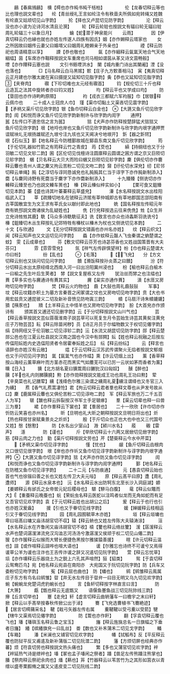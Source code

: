 <!-- { "loadSidebar": true } -->
　　鶞【春鳸鳻鶞】　櫄【樗也亦作杶书杶干栝柏】　　　　　伦【龙春切释云等也比也理也説文辈也】　　纶【青丝绶礼王言如纶注令有秩啬夫所佩如宛转绳又姓魏有纶直又姑顽切见山字韵】
　　抡【择也又卢昆切见防字韵】　　　　　沦【释云没也亦小波为沦诗河水清且沦漪】
　　轮【释云轮辁也按説文有辐曰轮无辐曰辁周礼轮辐三十以象日月】　　　　蜦【蛇潜于神泉能兴
　　云雨】　　　　因【伊真切释云仍也縁也就也亦姓左传遂人四族有因氏】姻【亦作婣释云壻家也
　　女之所因故曰姻传云妻父曰婚壻父曰姻周礼睦婣亲于外亲也】　　　　　禋【释云防祀也周语精意以享】　　　諲【恭也敬也】　　　氤【亦作絪释云氤氲天地合气天地絪緼】茵【车席亦作鞇释按説文车重席也司马相如谓茵从革又诗文茵畅毂】　　　堙【亦作陻释云塞也説
　　文引书鲧堙洪水】　闉【城内重门诗出其闉阇】湮【没也落也】　　　　□【马名释云白马黑隂】歅【庄子九方歅善相马】　寅【夷真切释云正月建也尔雅太嵗在寅曰摄提又延知切见脂字韵】夤【恭也又延知切见脂字韵】【夹脊肉】　　　礥【下珍切难也太元经有礥首】
　　钧【规伦切三十斤也释云造瓦之法其中旋转者亦曰钧又姓】　　　　　均【释云平也又学成曰均】
　　防【垦田也亦作诗畇畇原隰】　　　　　　袀【戎衣三都赋六军袀服】巾【居银释云佩巾也
　　二十成人士冠庶人巾】　瑾【渠巾切黏土又渠吝切见震字韵】　　　　【矛柄又渠斤切见欣字韵】银【鱼巾切释云白金也】　【大篪又鱼斤切见欣字韵】訚【和悦而诤又鱼斤切见欣字韵新制许与欣字韵内訚字
　　通押】　　　　　嚚【左传口不道忠信之言为嚚】　　　　　狺【犬声亦作防释按楚辞猛犬狺狺又　鱼斤切见欣字韵】垠【地埒也岸也又鱼斤切见欣字韵新制许与欣字韵内垠字通押贾谊赋坱圠无垠扬雄赋还九垠兮注九垓也又天阃决兮地垠开】　釿【器之釿锷】　　　珢【石似玉】鄞【地名释云今防稽鄞故城在鄮县东南又鱼斤切见欣字韵】　　　筠【于伦切礼器如竹箭之有筠释云竹之青皮】　荺【茭也】　　　縜【持纲纽也又于分羽敏二切见文轸二韵】囷【区伦切见伐檀诗注圆廪释云圆谓之囷方谓之京又巨陨切见轸字韵】　蜠【贝名释云大贝大而险曰蜠又巨陨切见轸字韵】麇【俱伦切亦作麏释云麞也青州人谓之麇又拘云苦粉二切见文吻二韵】奫【纡伦切水深皃】纫【尼邻切释云单绳】肫【之淳切与谆同恳诚皃也礼肫肫其仁当于谆字下亦作肫新制添入】　麕【与麇同诗野有死麕当于麇字下亦作麕新制添入】
　　十九臻臻【侧诜切亦作轃释云臻至也乃也説文轃车篑也】　榛【释云榛似梓实如小】
　　【栗可食又鉏臻切见本韵】蓁【盛也诗其叶蓁蓁释云草盛皃】　　　　溱【水名释按説文水出桂阳临武入汇】　　莘【疏臻切地名在虢释云济隂有莘仲城即古有莘地郡国志郃阳南有古莘国散宜生为文王求有莘氏女以献纣即此地也】　　　姺【国名释按左传昭元年商有姺邳説文商诸侯为乱疑姓也】　　　侁【行皃释按选云往来侁侁】甡【众生并立皃诗甡甡其鹿】駪【马众多诗駪駪征夫】诜【致言也亦众也诗螽斯羽诜诜兮】　　　榛【鉏臻切木丛生释按礼记郊特牲有榛杖以榛木为杖也又侧诜切见本韵】
　　二十文【与欣通】
　　文【无分切释按説文错画也亦州名亦姓】　　纹【释云织文】　　　闻【释云知声也又文运切见问字韵】　　蟁【亦作蚊释云齧人飞虫秦谓之蚋楚谓之蚊】　雯【云成章也】
　　芬【敷文切释云芬芳也诗苾芬香也又姓战国策晋有大夫芬只】　　　　雰【雰雰雪皃】
　　氛【祥气左传辟慎望祥】帉【巾也释云楚谓大巾曰帉】　　　　　纷【乱也】
　　【毛落】　　　【飞皃】　　分【方文切释云别也又扶问切见问字韵】
　　饙【滫饭释按孙炎蒸之曰饙】　　　　汾【符分切释云水出太原经绛北西南入河一曰出汾阳冀州浸也】　　枌【榆也释云白榆木一曰榆之先生叶后生荚者】　棼【説文复屋栋又左传
　　犹治丝而棼之也注緼也】蕡【草多实也与黂通诗有蕡其实】　　　　黂【枲实亦通作蕡】
　　濆【水厓又房吻切见吻字韵】　　　　焚【释云火灼物也】　鼖【大鼔也周礼鼖鼔鼔
　　军事】　　　　坟【释云坟籍亦积土为墓方言秦晋之闲冢谓之坟也又房吻切见吻字韵】贲【大也书用宏兹贲又逋昆彼义二切及新补音愤见防吻寘三韵】　　　幩【马扇汗诗朱幩鏕鏕】獖【羠豕也】　　羵【土羊释云土中怪羊也又房吻切见吻字韵】　朌【大首皃亦作颁诗有
　　颁其首又逋还切见删字韵】云【于分切释按説文山川气也】　　　　芸【释云香草按説文芸似苜蓿淮南子説芸草可以死复生月令芸始生诗芸其黄矣注黄皃庄子万物芸芸】耘【释云除苗闲秽】员【诗正月员于尔幅物数又于权切见僊字韵】　绢【持网纽又于伦羽敏二切见谆轸二韵】沄【水流又胡昆切见防字韵】郧【释云楚郧公邑也在江夏云杜县説文汉南之国也今汉中有郧闗】妘【姓也释云祝融之后按左传偪阳妘姓内史选偪阳贤者令居霍奉妘姓之后】　纭【释云纷纭】
　　云【释言也语辞也亦姓汉有云敞】　　　　煴【于云切释云汉苏武传谓聚火无焰者按説文郁烟也又于问切见问字韵】　氲【氤氲气也亦作緼】熏【诈云切烟上出】　　薰【香草释按山海经云薰草麻叶而方茎赤花而黑实气如蘪芜可以已厉一云状如茅而香者为薰】　曛【日入】
　　獯【北方胡名夏曰獯鬻周曰玁狁汉曰匈奴】　　醺【醉也】　　　臐【羊也礼内则膷臐膮】勲【亦作勋释按説文能成王功也周礼王功曰勲】　荤【辛臭菜也礼记膳荤】纁【浅绛色尔雅三染谓之纁周礼夏纁注谓绛也又冬官三入为纁】　　焄【香气礼焄蒿凄怆】君【拘云切释云君者羣也释文尊也从尹发号故从口】麇【鹿属释云麞也又俱伦苦粉二切见谆吻二韵】　军【释云军旅也万二千五百人为军】　　皲【皵也释云拆裂按汉书军士手足皲瘃】　　羣【渠云切辈也释一曰兽三为羣】　　　裙【亦作羣释云下裳也】宭【羣居也】　　二十一欣欣【许巾切亦作忻防云笑喜也亦州名】　　　昕【旦明也礼大昕之朝释按説文旦明日将出也】炘【热也释按甘泉赋乗景炎之炘炘】　　　殷【于斤切众也正也大也中也又三代国号又姓】慇【慇懃】　　　防【水名出少室山】　溵【颍川水名】　　蒑
　　磤【雷声】　　濦　　　　防【谨也】　　　斤【举欣切释云十六两又居焮切见焮字韵】　筋【释云肉之力也】　勤【渠斤切释按説文劳也】芹【楚葵释云今水中芹菜】
　　【矛柄又渠巾切见谆字韵】　　　　慬【忧也】　　　龈【鱼斤切释云齿根肉又口很切见很字韵】　垠【岸也亦作圻又鱼巾切见谆字韵新制许与谆字韵内垠字通押】【大篪又鱼巾切见谆字韵】狺【犬声亦作防又鱼巾切见谆字韵】　　　訚【和悦而诤也又鱼巾切见谆字韵新制许与谆字韵内訚字通押】　　　鄞【地名释云在防稽又鱼巾切见谆字韵】
　　二十二元【与防痕通】
　　元【愚袁切释云始也首也气也徐锴曰善之长也又姓左传卫大夫元咺】　　原【释云髙平曰原】邍【周礼邍师】　　源【释云水泉本也】　沅【水名释云水出防牱东北至长沙入洞庭湖】嫄【姜嫄释云有邰氏之女帝喾元妃后稷母也】　騵【駵马白腹】　　鼋【释云似鼈而大】【重蚕释云晚蚕也】蚖【荣蚖虫名释云医蛇以注鸣者似龙而无角如蛇而有足又吾官切见欢字韵】袁【于元切释云姓也出胡公之后】　　　爰【释云于也行也引也亦姓汉爰盎】
　　援【引也又于眷切见线字韵】　　　　　媛【婵媛释云枝相运引又于眷切见线字韵】
　　园【周礼园囿毓草木亦姓】　　　　　垣【释云垣墉也卑曰垣髙曰墉又庙讳胡官切不収】辕【释云辀也又姓左传陈大夫辕涛涂】　　　洹【水名释云水在齐鲁闲又庙讳胡官切不收】榬【籰也释云络丝籰】　湲【孱湲释云水声也楚词潺湲涕流皃汉沟洫志河汤汤兮激潺湲又侯顽于权二切见山僊二韵】　　猨【亦作猨释云似猴而大臂长便捷色黑按尔雅猱猿善援】
　　暄【许元切释云温也】諠【或作喧释云諠哗也喧大语也】　　　　谖【尔雅忘也诗终不可谖兮又焉得谖草公羊为谖也注诈也王吉传诈谖之辞又况逺切见阮字韵】　　萱【释云忘忧草】埙【亦作壎释云乐器烧土为之鋭上六孔其声喧然】狟【貂类】　　　鸳【于袁切释云鸳鸯匹鸟】宛【地名释云宛县在南阳亦　大宛国又于阮切见阮字韵】防【兵车又委粉切见吻字韵】
　　寃【释云屈也曲也】　防【蟠也】　　　鹓【鹓雏释云鳯属庄子东方有鸟名曰鹓雏】眢【井无水左传目于眢弁一曰目无明又乌九切见欢字韵】蜿【蜿蜿龙皃楚词虎豹蜿长也】
　　言【鱼轩切释按字林直言曰言】　　　　防【大箫】　　　甗【甑也释云无底甑又
　　语偃鱼蹇鱼战三切见阮狝线三韵】　　　　攑【丘言切举也】　　蹇【走皃】轩【虚言切释云曲辀藩车一曰檐宇之末曰轩】　　掀【释云以手髙举按春秋传掀公出于淖】
　　鶱【飞皃选曹植书飞鶱絶迹】　　　　　【居言切樗蒱采名】　鞬【戢弓矢器左传右属
　　櫜鞬鞬以受弓櫜以受箭】犍【犗牛又渠焉切见僊字韵】　　　　　防【鬻也亦作飦】
　　翻【孚袁切释云覆也飞也】璠【璠璵玉名释云鲁之宝玉】　　　　　旛【释云旌旐总名一日旗幅之下垂者日旛】　繙【缤繙旗皃一曰乱丝】　畨【数也又补禾蒲禾二切见戈字韵】
　　轓【车箱】　　　潘【米澜也又铺官切见欢字韵】　　　　幡【拭觚布】反【平反释云覆也防狱平反又甫逺及新补蒲版二切见阮澘二韵】　　　藩【方烦切屏也经典亦作蕃】烦【符袁切劳也释按説文热头痛也】　　　繁【多也又蒲官切见欢字韵】袢【袢延热气诗是绁袢也】墦【冢也孟子墦闲之祭者】蹯【兽足左传熊蹯注熊掌也】膰【祭肉释云祭祀余肉也】燔【爇也】笲【竹器释云以苇苦竹为之其形如筥衣以青缯以盛枣栗腵脩之属又父逺皮变二切见阮线二韵】
